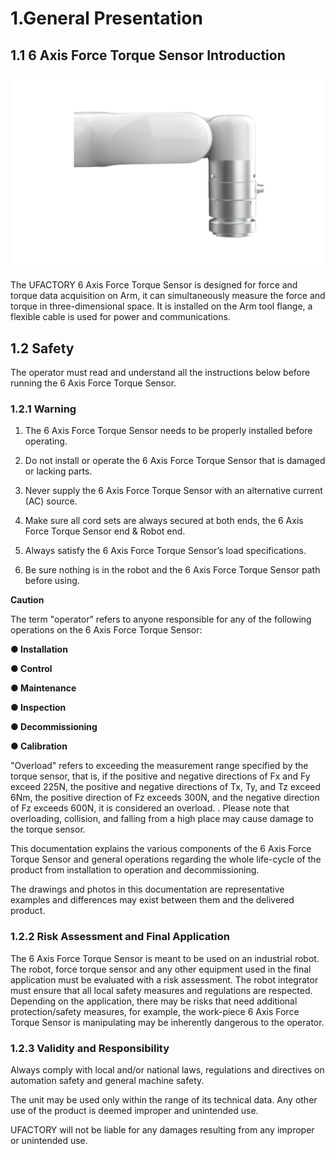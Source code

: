 ﻿# 1.General Presentation


## 1.1  6 Axis Force Torque Sensor Introduction

![](assets/img.png)



The UFACTORY 6 Axis Force Torque Sensor is designed for force and torque data acquisition on Arm, it can simultaneously measure the force and torque in three-dimensional space. It is installed on the Arm tool flange, a flexible cable is used for power and communications.

## 1.2 Safety
The operator must read and understand all the instructions below before running the 6 Axis Force Torque Sensor.

### 1.2.1 **Warning**

1. The 6 Axis Force Torque Sensor needs to be properly installed before operating.

2. Do not install or operate the 6 Axis Force Torque Sensor that is damaged or lacking parts.

3. Never supply the 6 Axis Force Torque Sensor with an alternative current (AC) source.

4. Make sure all cord sets are always secured at both ends, the 6 Axis Force Torque Sensor end & Robot end.

5. Always satisfy the 6 Axis Force Torque Sensor’s load specifications.

6. Be sure nothing is in the robot and the 6 Axis Force Torque Sensor path before using.
 
**Caution**

The term "operator" refers to anyone responsible for any of the following operations on the 6 Axis Force Torque Sensor:

   **● Installation**

   **● Control**

   **● Maintenance**

   **● Inspection**

   **● Decommissioning**

   **● Calibration**

"Overload" refers to exceeding the measurement range specified by the torque sensor, that is, if the positive and negative directions of Fx and Fy exceed 225N, the positive and negative directions of Tx, Ty, and Tz exceed 6Nm, the positive direction of Fz exceeds 300N, and the negative direction of Fz exceeds 600N, it is considered an overload. . Please note that overloading, collision, and falling from a high place may cause damage to the torque sensor.

This documentation explains the various components of the 6 Axis Force Torque Sensor and general operations regarding the whole life-cycle of the product from installation to operation and decommissioning.

The drawings and photos in this documentation are representative examples and differences may exist between them and the delivered product.

### 1.2.2 **Risk Assessment and Final Application**
The 6 Axis Force Torque Sensor is meant to be used on an industrial robot. The robot, force torque sensor and any other equipment used in the final application must be evaluated with a risk assessment. The robot integrator must ensure that all local safety measures and regulations are respected. Depending on the application, there may be risks that need additional protection/safety measures, for example, the work-piece 6 Axis Force Torque Sensor is manipulating may be inherently dangerous to the operator.

### 1.2.3 **Validity and Responsibility**
Always comply with local and/or national laws, regulations and directives on automation safety and general machine safety.

The unit may be used only within the range of its technical data. Any other use of the product is deemed improper and unintended use.

UFACTORY will not be liable for any damages resulting from any improper or unintended use.
